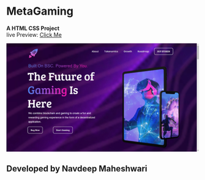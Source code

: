 # MetaGaming

**A HTML CSS Project** <br>
live Preview: [Click Me](https://navdeepmaheshwari.github.io/MetaGaming/)

![](./banner.png)

## Developed by Navdeep Maheshwari
